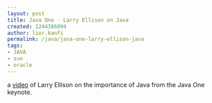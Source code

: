 ```yaml
---
layout: post
title: Java One - Larry Ellison on Java
created: 1244386094
author: lior.kanfi
permalink: /java/java-one-larry-ellison-java
tags:
- JAVA
- sun
- oracle
---
```

<p>a <a href="http://www.youtube.com/watch?v=l9aKLzptdvM">video</a> of Larry Ellison on the importance of Java from the Java One keynote.</p>
<p>&nbsp;</p>
<p>&nbsp;</p>
